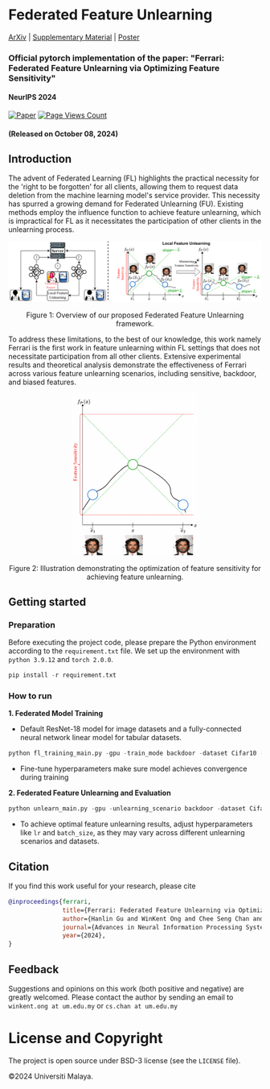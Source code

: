 # Federated Feature Unlearning

[ArXiv](https://arxiv.org/abs/2405.17462) | [Supplementary Material](https://github.com/OngWinKent/Federated-Feature-Unlearning/tree/main/supplementary) | [Poster](https://github.com/OngWinKent/Federated-Feature-Unlearning/blob/main/supplementary/Poster.pdf)

### Official pytorch implementation of the paper: "Ferrari: Federated Feature Unlearning via Optimizing Feature Sensitivity"

#### NeurIPS 2024

[![Paper](https://img.shields.io/badge/cs.CV-arxiv:2312.05849-B31B1B.svg)]((https://arxiv.org/abs/2405.17462))
[![Page Views Count](https://badges.toozhao.com/badges/01J9P2R033FHASG7RVP6QSTE3P/green.svg)](https://badges.toozhao.com/stats/01J9P2R033FHASG7RVP6QSTE3P "Get your own page views count badge on badges.toozhao.com")

#### (Released on October 08, 2024)

## Introduction

The advent of Federated Learning (FL) highlights the practical necessity for the 'right to be forgotten' for all clients, allowing them to request data deletion from the machine learning model's service provider. This necessity has spurred a growing demand for Federated Unlearning (FU). Existing methods employ the influence function to achieve feature unlearning, which is impractical for FL as it necessitates the participation of other clients in the unlearning process.

<p align="center"> <img src="images/method.png" alt="Methodology" style="zoom: 100%" />
<p align="center"> Figure 1: Overview of our proposed Federated Feature Unlearning framework. </p>

To address these limitations, to the best of our knowledge, this work namely Ferrari is the first work in feature unlearning within FL settings that does not necessitate participation from all other clients. Extensive experimental results and theoretical analysis demonstrate the effectiveness of Ferrari across various feature unlearning scenarios, including sensitive, backdoor, and biased features.

<p align="center"> <img src="images/feature_sensivity.gif" alt="Feature Sensitivity" style="zoom: 50%" />
<p align="center"> Figure 2: Illustration demonstrating the optimization of feature sensitivity for achieving feature unlearning. </p>

## Getting started

### Preparation

Before executing the project code, please prepare the Python environment according to the `requirement.txt` file. We set up the environment with `python 3.9.12` and `torch 2.0.0`. 

```python
pip install -r requirement.txt
```

### How to run

**1. Federated Model Training**

- Default ResNet-18 model for image datasets and a fully-connected neural network linear model for tabular datasets.

```python
python fl_training_main.py -gpu -train_mode backdoor -dataset Cifar10 -trigger_label 0 -trigger_size 5 -global_epochs 200 -local_epochs 5 -batch_size 128 -lr 0.0001  -client_num 10 -frac 0.4 -momentum 0.5 -optimizer 'sgd' -seed 0 -report_training -save_model 
```

- Fine-tune hyperparameters make sure model achieves convergence during training

**2. Federated Feature Unlearning and Evaluation**

```python
python unlearn_main.py -gpu -unlearning_scenario backdoor -dataset Cifar10 -trigger_label 0 -trigger_size 5 -sample_number 20 -min_sigma 0.05 -max_sigma 1.0 -lr 0.00001 -client_num 10 -batch_size 128 -seed 0 -save_model 
```

- To achieve optimal feature unlearning results, adjust hyperparameters like `lr` and `batch_size`, as they may vary across different unlearning scenarios and datasets.

## Citation
If you find this work useful for your research, please cite
```bibtex
@inproceedings{ferrari,
               title={Ferrari: Federated Feature Unlearning via Optimizing Feature Sensitivity}, 
               author={Hanlin Gu and WinKent Ong and Chee Seng Chan and Lixin Fan},
               journal={Advances in Neural Information Processing Systems},
               year={2024},
}
```

## Feedback
Suggestions and opinions on this work (both positive and negative) are greatly welcomed. Please contact the author by sending an email to
`winkent.ong at um.edu.my` or `cs.chan at um.edu.my`

# License and Copyright

The project is open source under BSD-3 license (see the `LICENSE` file).

©2024 Universiti Malaya.
